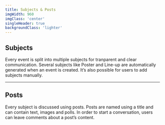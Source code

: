 ```yaml
---
title: Subjects & Posts
imgWidth: 960
imgClass: 'center'
singleHeader: true
backgroundClass: 'lighter'
---
```

## Subjects
Every event is split into multiple subjects for tranparent and clear communication. Several subjects like Poster and Line-up are automatically generated when an event is created. It’s also possible for users to add subjects manually.

---

## Posts
Every subject is discussed using posts. Posts are named using a title and can contain text, images and polls. In order to start a conversation, users can leave comments about a post’s content.